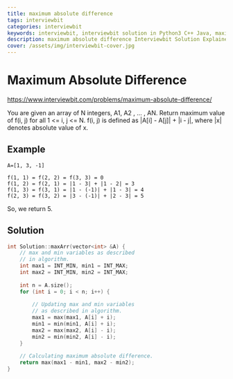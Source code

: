 ```yaml
---
title: maximum absolute difference
tags: interviewbit
categories: interviewbit
keywords: interviewbit, interviewbit solution in Python3 C++ Java, maximum absolute difference solution
description: maximum absolute difference Interviewbit Solution Explained
cover: /assets/img/interviewbit-cover.jpg
---
```


# Maximum Absolute Difference

https://www.interviewbit.com/problems/maximum-absolute-difference/

You are given an array of N integers, A1, A2 , ... , AN. Return maximum value of f(i, j) for all 1 <= i, j <= N.
f(i, j) is defined as |A[i] - A[j]| + |i - j|, where |x| denotes absolute value of x.

## Example
```
A=[1, 3, -1]

f(1, 1) = f(2, 2) = f(3, 3) = 0
f(1, 2) = f(2, 1) = |1 - 3| + |1 - 2| = 3
f(1, 3) = f(3, 1) = |1 - (-1)| + |1 - 3| = 4
f(2, 3) = f(3, 2) = |3 - (-1)| + |2 - 3| = 5
```

So, we return 5.

## Solution

```cpp
int Solution::maxArr(vector<int> &A) {
    // max and min variables as described 
    // in algorithm. 
    int max1 = INT_MIN, min1 = INT_MAX; 
    int max2 = INT_MIN, min2 = INT_MAX; 
  
    int n = A.size();
    for (int i = 0; i < n; i++) { 
  
        // Updating max and min variables 
        // as described in algorithm. 
        max1 = max(max1, A[i] + i); 
        min1 = min(min1, A[i] + i); 
        max2 = max(max2, A[i] - i); 
        min2 = min(min2, A[i] - i); 
    } 
  
    // Calculating maximum absolute difference. 
    return max(max1 - min1, max2 - min2);     
}
```
